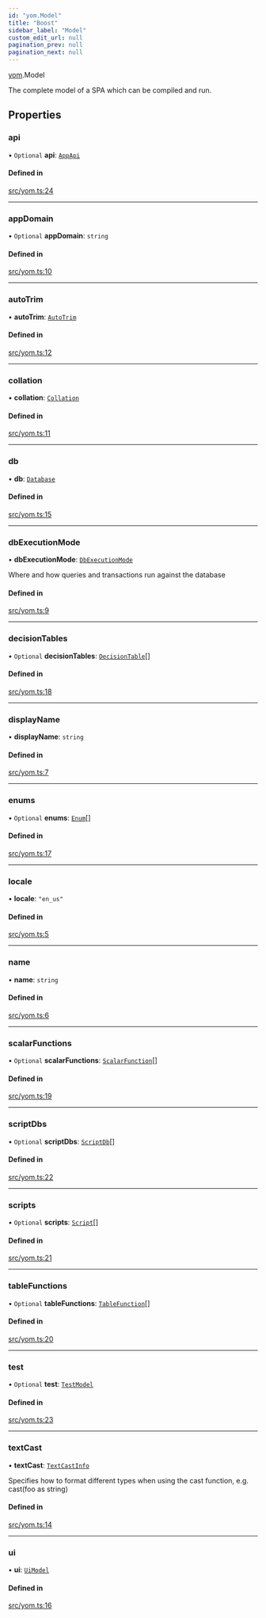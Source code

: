 ```yaml
---
id: "yom.Model"
title: "Boost"
sidebar_label: "Model"
custom_edit_url: null
pagination_prev: null
pagination_next: null
---
```


[yom](../namespaces/yom.md).Model

The complete model of a SPA which can be compiled and run.

## Properties

### api

• `Optional` **api**: [`AppApi`](yom.AppApi.md)

#### Defined in

[src/yom.ts:24](https://github.com/yolmio/boost/blob/b239488/src/yom.ts#L24)

___

### appDomain

• `Optional` **appDomain**: `string`

#### Defined in

[src/yom.ts:10](https://github.com/yolmio/boost/blob/b239488/src/yom.ts#L10)

___

### autoTrim

• **autoTrim**: [`AutoTrim`](../namespaces/yom.md#autotrim)

#### Defined in

[src/yom.ts:12](https://github.com/yolmio/boost/blob/b239488/src/yom.ts#L12)

___

### collation

• **collation**: [`Collation`](../namespaces/yom.md#collation)

#### Defined in

[src/yom.ts:11](https://github.com/yolmio/boost/blob/b239488/src/yom.ts#L11)

___

### db

• **db**: [`Database`](yom.Database.md)

#### Defined in

[src/yom.ts:15](https://github.com/yolmio/boost/blob/b239488/src/yom.ts#L15)

___

### dbExecutionMode

• **dbExecutionMode**: [`DbExecutionMode`](../namespaces/yom.md#dbexecutionmode)

Where and how queries and transactions run against the database

#### Defined in

[src/yom.ts:9](https://github.com/yolmio/boost/blob/b239488/src/yom.ts#L9)

___

### decisionTables

• `Optional` **decisionTables**: [`DecisionTable`](yom.DecisionTable.md)[]

#### Defined in

[src/yom.ts:18](https://github.com/yolmio/boost/blob/b239488/src/yom.ts#L18)

___

### displayName

• **displayName**: `string`

#### Defined in

[src/yom.ts:7](https://github.com/yolmio/boost/blob/b239488/src/yom.ts#L7)

___

### enums

• `Optional` **enums**: [`Enum`](yom.Enum.md)[]

#### Defined in

[src/yom.ts:17](https://github.com/yolmio/boost/blob/b239488/src/yom.ts#L17)

___

### locale

• **locale**: ``"en_us"``

#### Defined in

[src/yom.ts:5](https://github.com/yolmio/boost/blob/b239488/src/yom.ts#L5)

___

### name

• **name**: `string`

#### Defined in

[src/yom.ts:6](https://github.com/yolmio/boost/blob/b239488/src/yom.ts#L6)

___

### scalarFunctions

• `Optional` **scalarFunctions**: [`ScalarFunction`](yom.ScalarFunction.md)[]

#### Defined in

[src/yom.ts:19](https://github.com/yolmio/boost/blob/b239488/src/yom.ts#L19)

___

### scriptDbs

• `Optional` **scriptDbs**: [`ScriptDb`](yom.ScriptDb.md)[]

#### Defined in

[src/yom.ts:22](https://github.com/yolmio/boost/blob/b239488/src/yom.ts#L22)

___

### scripts

• `Optional` **scripts**: [`Script`](yom.Script.md)[]

#### Defined in

[src/yom.ts:21](https://github.com/yolmio/boost/blob/b239488/src/yom.ts#L21)

___

### tableFunctions

• `Optional` **tableFunctions**: [`TableFunction`](yom.TableFunction.md)[]

#### Defined in

[src/yom.ts:20](https://github.com/yolmio/boost/blob/b239488/src/yom.ts#L20)

___

### test

• `Optional` **test**: [`TestModel`](yom.TestModel.md)

#### Defined in

[src/yom.ts:23](https://github.com/yolmio/boost/blob/b239488/src/yom.ts#L23)

___

### textCast

• **textCast**: [`TextCastInfo`](yom.TextCastInfo.md)

Specifies how to format different types when using the cast function, e.g. cast(foo as string)

#### Defined in

[src/yom.ts:14](https://github.com/yolmio/boost/blob/b239488/src/yom.ts#L14)

___

### ui

• **ui**: [`UiModel`](yom.UiModel.md)

#### Defined in

[src/yom.ts:16](https://github.com/yolmio/boost/blob/b239488/src/yom.ts#L16)
